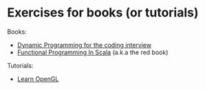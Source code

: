 # Exercises for books (or tutorials)

Books:

* [Dynamic Programming for the coding
interview](https://www.amazon.com.au/Dynamic-Programming-Coding-Interviews-Bottom-Up-ebook/dp/B06XZ61CMP)
* [Functional Programming In
Scala](https://www.amazon.com/Functional-Programming-Scala-Paul-Chiusano/dp/1617290653)
(a.k.a the red book)

Tutorials:

* [Learn OpenGL](https://learnopengl.com/)
